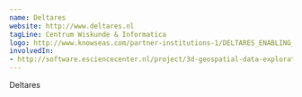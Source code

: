 ```yaml
---
name: Deltares
website: http://www.deltares.nl
tagLine: Centrum Wiskunde & Informatica
logo: http://www.knowseas.com/partner-institutions-1/DELTARES_ENABLING_RGB.jpg/image
involvedIn:
- http://software.esciencecenter.nl/project/3d-geospatial-data-exploration-for-modern-risk-management-systems
---
```

Deltares
